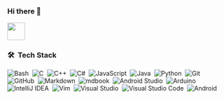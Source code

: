 ### Hi there 👋

<!--
**CompEng0001/CompEng0001** is a ✨ _special_ ✨ repository because its `README.md` (this file) appears on your GitHub profile.

Here are some ideas to get you started:

- 🔭 I’m currently working on ...
- 🌱 I’m currently learning ...
- 👯 I’m looking to collaborate on ...
- 🤔 I’m looking for help with ...
- 💬 Ask me about ...
- 📫 How to reach me: ...
- 😄 Pronouns: ...
- ⚡ Fun fact: ...
-->

<img src="https://media.giphy.com/media/vFKqnCdLPNOKc/giphy.gif" width="40" height="40" />

### 🛠 &nbsp;Tech Stack

![Bash](https://img.shields.io/badge/-gnubash-05122A?style=flat&logo=gnubash)&nbsp;
![C](https://img.shields.io/badge/-C-05122A?style=flat&logo=C&logoColor=A8B9CC)&nbsp;
![C++](https://img.shields.io/badge/-C++-05122A?style=flat&logo=C%2B%2B&logoColor=00599C)&nbsp;
![C#](https://img.shields.io/badge/-.NET-05122A?style=flat&logo=.NET&logoColor=00599C)&nbsp;
![JavaScript](https://img.shields.io/badge/-JavaScript-05122A?style=flat&logo=javascript)&nbsp;
![Java](https://img.shields.io/badge/-Java-05122A?style=flat&logo=Java&logoColor=FFA518)&nbsp;
![Python](https://img.shields.io/badge/-Python-05122A?style=flat&logo=python)&nbsp;
![Git](https://img.shields.io/badge/-Git-05122A?style=flat&logo=git)&nbsp;
![GitHub](https://img.shields.io/badge/-GitHub-05122A?style=flat&logo=github)&nbsp;
![Markdown](https://img.shields.io/badge/-Markdown-05122A?style=flat&logo=markdown)&nbsp;
![mdbook](https://img.shields.io/badge/-mdbook-05122A?style=flat&logo=mdbook)&nbsp;
![Android Studio](https://img.shields.io/badge/-androidstudio-05122A?style=flat&logo=androidstudio)&nbsp;
![Arduino](https://img.shields.io/badge/-arduino-05122A?style=flat&logo=arduino)&nbsp;
![IntelliJ IDEA](https://img.shields.io/badge/-intellijidea-05122A?style=flat&logo=intellijidea)&nbsp;
![Vim](https://img.shields.io/badge/-vim-05122A?style=flat&logo=vim)&nbsp;
![Visual Studio](https://img.shields.io/badge/-Visual%20Studio-05122A?style=flat&logo=visual-studio&logoColor=5D3FD3)&nbsp;
![Visual Studio Code](https://img.shields.io/badge/-Visual%20Studio%20Code-05122A?style=flat&logo=visual-studio-code&logoColor=007ACC)&nbsp;
![Android](https://img.shields.io/badge/-android-05122A?style=flat&logo=android)&nbsp;

<!--https://github.com/simple-icons/simple-icons/blob/develop/slugs.md-->
<!--
### ⚙️ &nbsp;GitHub Analytics

<p align="center">
<a href="https://github.com/CompEng0001">
  <img height="180em" src="https://github-readme-stats-eight-theta.vercel.app/api?username=CompEng0001&show_icons=true&theme=material-palenight&include_all_commits=true&count_private=true"/>
  <img height="180em" src="https://github-readme-stats-eight-theta.vercel.app/api/top-langs/?username=CompEng0001&layout=compact&langs_count=8&theme=material-palenight"/>
</a>
</p>
-->
